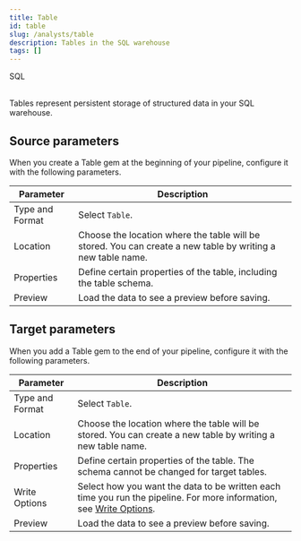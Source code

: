 ```yaml
---
title: Table
id: table
slug: /analysts/table
description: Tables in the SQL warehouse
tags: []
---
```


<span class="badge">SQL</span><br/><br/>

Tables represent persistent storage of structured data in your SQL warehouse.

## Source parameters

When you create a Table gem at the beginning of your pipeline, configure it with the following parameters.

| Parameter       | Description                                                                                                 |
| --------------- | ----------------------------------------------------------------------------------------------------------- |
| Type and Format | Select `Table`.                                                                                             |
| Location        | Choose the location where the table will be stored. You can create a new table by writing a new table name. |
| Properties      | Define certain properties of the table, including the table schema.                                         |
| Preview         | Load the data to see a preview before saving.                                                               |

## Target parameters

When you add a Table gem to the end of your pipeline, configure it with the following parameters.

| Parameter       | Description                                                                                                                                                  |
| --------------- | ------------------------------------------------------------------------------------------------------------------------------------------------------------ |
| Type and Format | Select `Table`.                                                                                                                                              |
| Location        | Choose the location where the table will be stored. You can create a new table by writing a new table name.                                                  |
| Properties      | Define certain properties of the table. The schema cannot be changed for target tables.                                                                      |
| Write Options   | Select how you want the data to be written each time you run the pipeline. For more information, see [Write Options](/engineers/write-options-target-model). |
| Preview         | Load the data to see a preview before saving.                                                                                                                |
